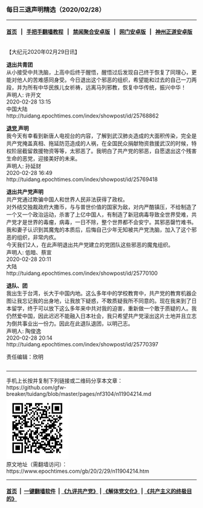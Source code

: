 ### 每日三退声明精选（2020/02/28）
------------------------

#### [首页](https://github.com/gfw-breaker/banned-news1/blob/master/README.md) &nbsp;&nbsp;|&nbsp;&nbsp; [手把手翻墙教程](https://github.com/gfw-breaker/guides/wiki) &nbsp;&nbsp;|&nbsp;&nbsp; [禁闻聚合安卓版](https://github.com/gfw-breaker/bn-android) &nbsp;&nbsp;|&nbsp;&nbsp; [网门安卓版](https://github.com/oGate2/oGate) &nbsp;&nbsp;|&nbsp;&nbsp; [神州正道安卓版](https://github.com/SzzdOgate/update) 



<div class="column" id="artbody" itemprop="articleBody">
 <!-- article content begin -->
 <p>
  【大纪元2020年02月29日讯】
 </p>
 <p>
  <strong>
   退出共青团
  </strong>
  <br/>
  从小接受中共洗脑，上高中后终于醒悟，醒悟过后发现自己终于恢复了同理心，更能对他人的苦难感同身受。今日退出这个邪恶的组织，希望能和过去的自己一刀两段，并为所有中华民族儿女祈祷，远离马列邪教，恢复中华传统，振兴中华！
  <br/>
  声明人: 许开文
  <br/>
  2020-02-28 13:15
  <br/>
  中国大陆
  <br/>
  http://tuidang.epochtimes.com/index/showpost/id/25768862
 </p>
 <p>
  <strong>
   <a href="https://www.epochtimes.com/gb/tag/%E9%80%80%E5%85%9A.html">
    退党
   </a>
   声明
  </strong>
  <br/>
  我今天有幸看到新唐人电视台的内容，了解到武汉肺炎造成的大面积传染，完全是共产党掩盖真相、拖延防范造成的人祸，在全国民众捐献物资救援武汉的时候，特权阶层截留救援物资等等，太邪恶了。我明白了共产党的邪恶，自愿退出这个残害生命的恶党，迎接美好的未来。
  <br/>
  声明人: 孙延财
  <br/>
  2020-02-28 16:49
  <br/>
  http://tuidang.epochtimes.com/index/showpost/id/25769418
 </p>
 <p>
  <strong>
   退出共产党声明
  </strong>
  <br/>
  共产党通过欺骗中国人和世界人民非法获得了政权。
  <br/>
  对外结交独裁政府大撒币，与与普世价值的国家为敌，对内严酷镇压，不给制造了一个又一个政治运动，杀害了上亿中国人，有制造了新冠病毒导致全世界受难，共产党才是世界的毒瘤，病毒，一日不除，整个世界都不会安宁。其邪恶罄竹难书。
  <br/>
  我和妻子认识到其魔鬼的本质后，后悔自己少年无知被共产党洗脑，加入了这个邪恶的组织，非常内疚。
  <br/>
  今天我们2人，在此声明退出共产党建立的党团队这些邪恶的魔鬼组织。
  <br/>
  声明人: 低暗、蔡宣
  <br/>
  2020-02-28 20:11
  <br/>
  大陆
  <br/>
  http://tuidang.epochtimes.com/index/showpost/id/25770100
 </p>
 <p>
  <strong>
   退队、团
  </strong>
  <br/>
  我出生于台湾，长大于中国内地。这么多年中的学校教育中，共产党的教育机器企图让我忘记我的出身地，让我放下疑惑，不敢质疑我所不同意的。现在我来到了日本留学，终于可以放下这么多年来中共对我的迫害，重新做一个敢于质疑的人。我仍然爱中国，因此迟迟不能融入日本社会，我只希望共产党滚出这片土地并且立志为倒共事业出一份力。因此在此退队退团，以明己志。
  <br/>
  声明人: 陶俊逸
  <br/>
  2020-02-28 20:14
  <br/>
  http://tuidang.epochtimes.com/index/showpost/id/25770397
 </p>
 <p>
  责任编辑：欣明
 </p>
 <!-- article content end -->
 <div id="below_article_ad">
  <div id="below_article_ad_inner">
  </div>
 </div>
</div>

<hr/>
手机上长按并复制下列链接或二维码分享本文章：<br/>
https://github.com/gfw-breaker/tuidang/blob/master/pages/nf3104/n11904214.md <br/>
<a href='https://github.com/gfw-breaker/tuidang/blob/master/pages/nf3104/n11904214.md'><img src='https://github.com/gfw-breaker/tuidang/blob/master/pages/nf3104/n11904214.md.png'/></a> <br/>
原文地址（需翻墙访问）：https://www.epochtimes.com/gb/20/2/29/n11904214.htm


------------------------
#### [首页](https://github.com/gfw-breaker/banned-news/blob/master/README.md) &nbsp;|&nbsp; [一键翻墙软件](https://github.com/gfw-breaker/nogfw/blob/master/README.md) &nbsp;| [《九评共产党》](https://github.com/gfw-breaker/9ping.md/blob/master/README.md#九评之一评共产党是什么) | [《解体党文化》](https://github.com/gfw-breaker/jtdwh.md/blob/master/README.md) | [《共产主义的终极目的》](https://github.com/gfw-breaker/gczydzjmd.md/blob/master/README.md)


<img src='http://gfw-breaker.win/tuidang/pages/nf3104/n11904214.md' width='0px' height='0px'/>
